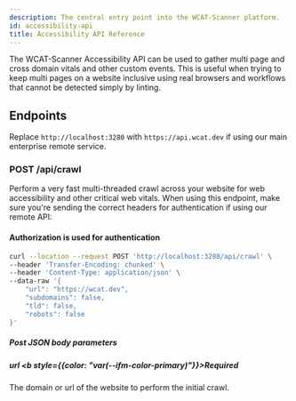 ```yaml
---
description: The central entry point into the WCAT-Scanner platform.
id: accessibility-api
title: Accessibility API Reference
---
```


The WCAT-Scanner Accessibility API can be used to gather multi page and cross domain vitals and other custom events. This is useful when trying to keep multi pages on a website inclusive using real browsers and workflows that cannot be detected simply by linting.

## Endpoints

Replace `http://localhost:3280` with `https://api.wcat.dev` if using our main enterprise remote service.

### POST /api/crawl

Perform a very fast multi-threaded crawl across your website for web accessibility and other critical web vitals. When using this endpoint, make sure you're sending the correct headers for authentication if using our remote API:

#### Authorization is used for authentication

```sh
curl --location --request POST 'http://localhost:3280/api/crawl' \
--header 'Transfer-Encoding: chunked' \
--header 'Content-Type: application/json' \
--data-raw '{
    "url": "https://wcat.dev",
    "subdomains": false,
    "tld": false,
    "robots": false
}'
```

##### Post JSON body parameters

##### url <b style={{color: "var(--ifm-color-primary)"}}>Required</b>

The domain or url of the website to perform the initial crawl.
